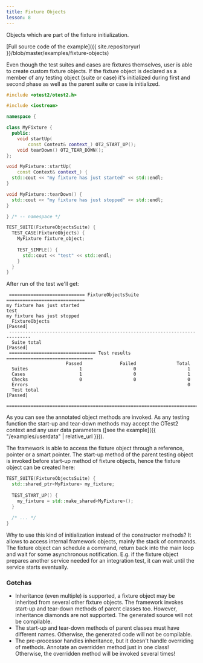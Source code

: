 ```yaml
---
title: Fixture Objects
lesson: 8
---
```

Objects which are part of the fixture initialization.

[Full source code of the example]({{ site.repositoryurl }}/blob/master/examples/fixture-objects)

Even though the test suites and cases are fixtures themselves, user is able to
create custom fixture objects. If the fixture object is declared as a member
of any testing object (suite or case) it's initialized during first and second
phase as well as the parent suite or case is initialized.

```c++
#include <otest2/otest2.h>

#include <iostream>

namespace {

class MyFixture {
  public:
    void startUp(
        const Context& context_) OT2_START_UP();
    void tearDown() OT2_TEAR_DOWN();
};

void MyFixture::startUp(
    const Context& context_) {
  std::cout << "my fixture has just started" << std::endl;
}

void MyFixture::tearDown() {
  std::cout << "my fixture has just stopped" << std::endl;
}

} /* -- namespace */

TEST_SUITE(FixtureObjectsSuite) {
  TEST_CASE(FixtureObjects) {
    MyFixture fixture_object;
    
    TEST_SIMPLE() {
      std::cout << "test" << std::endl;
    }
  }
}
```

After run of the test we'll get:

```plaintext
 ============================ FixtureObjectsSuite =============================
my fixture has just started
test
my fixture has just stopped
  FixtureObjects                                                      [Passed]
 ------------------------------------------------------------------------------
  Suite total                                                         [Passed]
 ================================ Test results ================================
                      Passed              Failed               Total
  Suites                   1                   0                   1
  Cases                    1                   0                   1
  Checks                   0                   0                   0
  Errors                                                           0
  Test total                                                          [Passed]
 ==============================================================================
```

As you can see the annotated object methods are invoked. As any testing function
the start-up and tear-down methods may accept the OTest2 context and any
user data parameters ([see the example]({{ "/examples/userdata" | relative_url }})).

The framework is able to access the fixture object through a reference,
pointer or a smart pointer. The start-up method of the parent testing object
is invoked before start-up method of fixture objects, hence the fixture object
can be created here:

```c++
TEST_SUITE(FixtureObjectsSuite) {
  std::shared_ptr<MyFixture> my_fixture;
  
  TEST_START_UP() {
    my_fixture = std::make_shared<MyFixture>();
  }
  
  /* ... */
}
```

Why to use this kind of initialization instead of the constructor methods?
It allows to access internal framework objects, mainly the stack
of commands. The fixture object can schedule a command, return back into
the main loop and wait for some asynchronous notification. E.g. if the fixture
object prepares another service needed for an integration test, it can wait until
the service starts eventually.

### Gotchas

* Inheritance (even multiple) is supported, a fixture object may be inherited
  from several other fixture objects. The framework invokes start-up and
  tear-down methods of parent classes too. However, inheritance diamonds are
  not supported. The generated source will not be compilable.
* The start-up and tear-down methods of parent classes must have different
  names. Otherwise, the generated code will not be compilable.
* The pre-processor handles inheritance, but it doesn't handle overriding
  of methods. Annotate an overridden method just in one class! Otherwise,
  the overridden method will be invoked several times!
